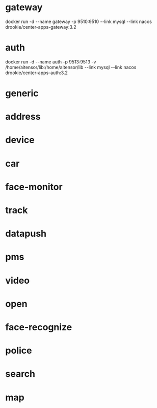 # gateway
 docker run -d --name gateway -p 9510:9510 --link mysql --link nacos drookie/center-apps-gateway:3.2
# auth
  docker run -d --name auth -p 9513:9513 -v /home/aitensor/lib:/home/aitensor/lib --link mysql --link nacos drookie/center-apps-auth:3.2
# generic
# address
# device
# car
# face-monitor
# track
# datapush
# pms
# video
# open
# face-recognize
# police
# search
# map
